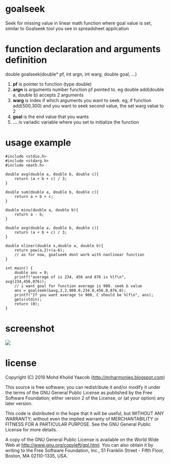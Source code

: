 # goalseek
Seek for missing value in linear math function where goal value is set, similar to Goalseek tool you see in spreadsheet application

# function declaration and arguments definition
double goalseek(double* pf, int argn, int warg, double goal, ...)
1. **pf** is pointer to function (type double)
2. **argn** is arguments number function pf pointed to. eg double add(double a, double b) accepts 2 arguments
3. **warg** is index if which arguments you want to seek. eg, if function add(500,300) and you want to seek second value, the set warg value to 2
4. **goal** is the end value that you wants
5. **...** is variadic variable where you set to initialize the function

# usage example
	#include <stdio.h>
	#include <stdarg.h>
	#include <math.h>
	
	double avg(double a, double b, double c){
		return (a + b + c) / 3;
	}
	
	double sum(double a, double b, double c){
		return a + b + c;
	}

	double minu(double a, double b){
		return a - b;
	}

	double avg(double a, double b, double c){
		return (a + b + c) / 3;
	}

	double nliner(double x,double a, double b){
		return pow(a,2)+(a-6);
		// as for now, goalseek dont work with nonlinear function
	}
	
	int main() {
		double ans = 0;
		printf("average of is 234, 456 and 876 is %lf\n", avg(234,456,876));
		// i want goal for function average is 900. seek b value
		ans = goalseek(&avg,3,2,900.0,234.0,456.0,876.0);
		printf("If you want average to 900, C should be %lf\n", ans);
		gets(stdin);
		return (0);
	}	

# screenshot
![](https://drive.google.com/uc?id=1Z8ViMu-dXUfV43ziaahHiRkh10kJbd2E)

# license
  Copyright (C) 2019 Mohd Kholid Yaacob (<http://mrharmonies.blogspot.com>)
  
  This source is free software; you can redistribute it and/or modify it under
  the terms of the GNU General Public License as published by the Free
  Software Foundation; either version 2 of the License, or (at your option)
  any later version.
  
  
  This code is distributed in the hope that it will be useful, but WITHOUT ANY
  WARRANTY; without even the implied warranty of MERCHANTABILITY or FITNESS
  FOR A PARTICULAR PURPOSE.  See the GNU General Public License for more
  details.
  
  
  A copy of the GNU General Public License is available on the World Wide Web
  at <http://www.gnu.org/copyleft/gpl.html>. You can also obtain it by writing
  to the Free Software Foundation, Inc., 51 Franklin Street - Fifth Floor,
  Boston, MA 02110-1335, USA. 
